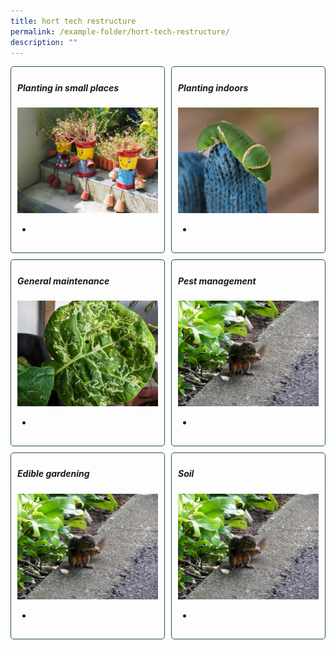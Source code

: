 ```yaml
---
title: hort tech restructure
permalink: /example-folder/hort-tech-restructure/
description: ""
---
```

<style>
	.wrapper {
		display: grid;
		grid-template-columns: repeat(auto-fit, minmax(200px, 1fr));
		grid-template-rows: auto-fit;
		column-gap: 10px;
		row-gap: 10px;
	}

	.box{
		border: solid 1px #215732;
		border-radius: 5px;
		padding: 5px 10px 15px 10px;
	}
</style>

<section>
	<div class="wrapper">
		<div class="box">
			<h5>Planting in small places</h5>
			<img style="display: inline" src="/images/Horti%20techniques/ContainerPlanting_JacChua%20(7).jpg"><br>
			<ul>
				<li></li>
			</ul>
		</div>
		<div class="box">
			<h5>Planting indoors</h5>
			<img style="display: inline" src="/images/Biodiversity/limecaterpillar_jacchua_3.jpg"><br>
			<ul>
				<li></li>
			</ul>
		</div>
		<div class="box">
			<h5>General maintenance</h5>
			<img style="display: inline" src="/images/Biodiversity/LeafMiner_JacChua.jpg"><br>
			<ul>
				<li></li>
			</ul>
		</div>
		<div class="box">
			<h5>Pest management</h5>
			<img style="display: inline" src="/images/Biodiversity/squirrel%20at%20hortpark%20(4)victorialim.jpg"><br>
			<ul>
				<li></li>
			</ul>
		</div>
		<div class="box">
			<h5>Edible gardening</h5>
			<img style="display: inline" src="/images/Biodiversity/squirrel%20at%20hortpark%20(4)victorialim.jpg"><br>
			<ul>
				<li></li>
			</ul>
		</div>
		<div class="box">
			<h5>Soil</h5>
			<img style="display: inline" src="/images/Biodiversity/squirrel%20at%20hortpark%20(4)victorialim.jpg"><br>
			<ul>
				<li></li>
			</ul>
		</div>
	</div>
	<br>
</section>